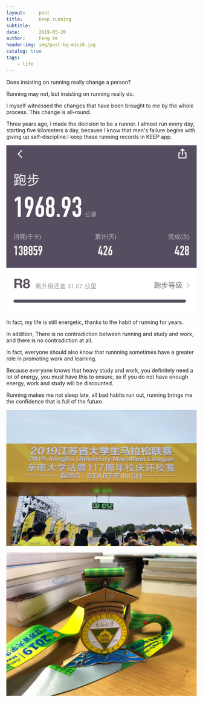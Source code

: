 ```yaml
---
layout:     post
title:      Keep running
subtitle:   
date:       2019-05-20
author:     Feng Ye
header-img: img/post-bg-miui6.jpg
catalog: true
tags:
    - life
---
```



Does insisting on running really change a person?

Running may not, but insisting on running really do. 

I myself witnessed the changes that have been brought to me by the whole process. This change is all-round.

Three years ago, I made the decision to be a runner. I almost run every day, starting five kilometers a day, because I know that men's failure begins with giving up self-discipline.I keep these running records in KEEP app.

![](/img/in-post/Running/Keep.jpg)


In fact, my life is still energetic, thanks to the habit of running for years.

In addition, There is no contradiction between running and study and work, and there is no contradiction at all. 

In fact, everyone should also know that runnning sometimes have a greater role in promoting work and learning. 

Because everyone knows that heavy study and work, you definitely need a lot of energy, you must have this to ensure, so if you do not have enough energy, work and study will be discounted. 

Running makes me not sleep late, all bad habits run out, running brings me the confidence that is full of the future.

![](/img/in-post/Running/SEU.jpg)

![](/img/in-post/Running/SEU1.jpg)

